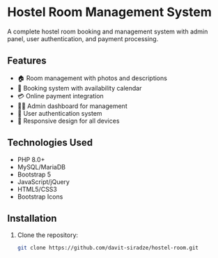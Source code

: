 # Hostel Room Management System

A complete hostel room booking and management system with admin panel, user authentication, and payment processing.

## Features

- 🏠 Room management with photos and descriptions
- 📅 Booking system with availability calendar
- 💳 Online payment integration
- 👨‍💻 Admin dashboard for management
- 👤 User authentication system
- 📱 Responsive design for all devices

## Technologies Used

- PHP 8.0+
- MySQL/MariaDB
- Bootstrap 5
- JavaScript/jQuery
- HTML5/CSS3
- Bootstrap Icons

## Installation

1. Clone the repository:
   ```bash
   git clone https://github.com/davit-siradze/hostel-room.git